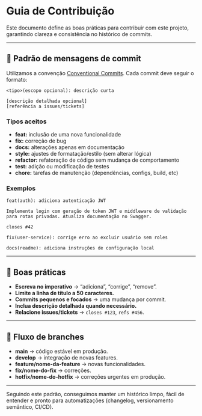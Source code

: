 # Guia de Contribuição

Este documento define as boas práticas para contribuir com este projeto, garantindo clareza e consistência no histórico de commits.

---

## 📌 Padrão de mensagens de commit

Utilizamos a convenção [Conventional Commits](https://www.conventionalcommits.org/).
Cada commit deve seguir o formato:

```
<tipo>(escopo opcional): descrição curta

[descrição detalhada opcional]
[referência a issues/tickets]
```

### Tipos aceitos

* **feat:** inclusão de uma nova funcionalidade
* **fix:** correção de bug
* **docs:** alterações apenas em documentação
* **style:** ajustes de formatação/estilo (sem alterar lógica)
* **refactor:** refatoração de código sem mudança de comportamento
* **test:** adição ou modificação de testes
* **chore:** tarefas de manutenção (dependências, configs, build, etc)

### Exemplos

```
feat(auth): adiciona autenticação JWT

Implementa login com geração de token JWT e middleware de validação
para rotas privadas. Atualiza documentação no Swagger.

closes #42
```

```
fix(user-service): corrige erro ao excluir usuário sem roles
```

```
docs(readme): adiciona instruções de configuração local
```

---

## 📌 Boas práticas

* **Escreva no imperativo** → “adiciona”, “corrige”, “remove”.
* **Limite a linha de título a 50 caracteres.**
* **Commits pequenos e focados** → uma mudança por commit.
* **Inclua descrição detalhada quando necessário.**
* **Relacione issues/tickets** → `closes #123`, `refs #456`.

---

## 📌 Fluxo de branches

* **main** → código estável em produção.
* **develop** → integração de novas features.
* **feature/nome-da-feature** → novas funcionalidades.
* **fix/nome-do-fix** → correções.
* **hotfix/nome-do-hotfix** → correções urgentes em produção.

---

Seguindo este padrão, conseguimos manter um histórico limpo, fácil de entender e pronto para automatizações (changelog, versionamento semântico, CI/CD).


